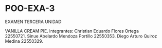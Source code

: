 # POO-EXA-3
EXAMEN TERCERA UNIDAD

VANILLA CREAM PIE.
Integrantes:
Christian Eduardo Flores Ortega 22550721.
Sinue Abelardo Mendoza Portillo 22550353. 
Diego Arturo Quiroz Medina 22550329.
